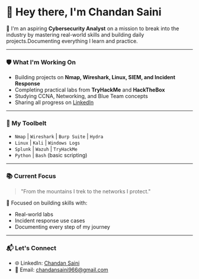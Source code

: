 # 👋 Hey there, I'm Chandan Saini

🚀 I'm an aspiring **Cybersecurity Analyst** on a mission to break into the industry by mastering real-world skills and building daily projects.Documenting everything I learn and practice.

---

### 🛡️ What I'm Working On
- Building projects on **Nmap, Wireshark, Linux, SIEM, and Incident Response**
- Completing practical labs from **TryHackMe** and **HackTheBox**
- Studying CCNA, Networking, and Blue Team concepts
- Sharing all progress on [LinkedIn](https://www.linkedin.com/in/chandan-saini-47a810282)

---

### 🧰 My Toolbelt
- `Nmap` | `Wireshark` | `Burp Suite` | `Hydra`
- `Linux` | `Kali` | `Windows Logs`
- `Splunk` | `Wazuh` | `TryHackMe`
- `Python` | `Bash` (basic scripting)

---

### 📚 Current Focus
> "From the mountains I trek to the networks I protect."

🧠 Focused on building skills with:
- Real-world labs
- Incident response use cases
- Documenting every step of my journey

---

### 📬 Let's Connect
- 🌐 LinkedIn: [Chandan Saini](https://www.linkedin.com/in/chandan-saini-47a810282)
- 📧 Email: chandansaini966@gmail.com

